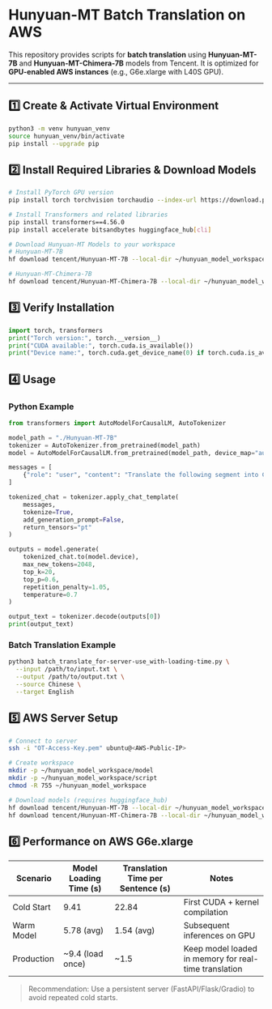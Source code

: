 # Hunyuan-MT Batch Translation on AWS

This repository provides scripts for **batch translation** using **Hunyuan-MT-7B** and **Hunyuan-MT-Chimera-7B** models from Tencent. It is optimized for **GPU-enabled AWS instances** (e.g., G6e.xlarge with L40S GPU).

---

## 1️⃣ Create & Activate Virtual Environment
```bash
python3 -m venv hunyuan_venv
source hunyuan_venv/bin/activate
pip install --upgrade pip
```

## 2️⃣ Install Required Libraries & Download Models
```bash
# Install PyTorch GPU version
pip install torch torchvision torchaudio --index-url https://download.pytorch.org/whl/cu121

# Install Transformers and related libraries
pip install transformers==4.56.0
pip install accelerate bitsandbytes huggingface_hub[cli]

# Download Hunyuan-MT Models to your workspace
# Hunyuan-MT-7B
hf download tencent/Hunyuan-MT-7B --local-dir ~/hunyuan_model_workspace/model/Hunyuan-MT-7B

# Hunyuan-MT-Chimera-7B
hf download tencent/Hunyuan-MT-Chimera-7B --local-dir ~/hunyuan_model_workspace/model/Hunyuan-MT-Chimera-7B
```

## 3️⃣ Verify Installation
```python
import torch, transformers
print("Torch version:", torch.__version__)
print("CUDA available:", torch.cuda.is_available())
print("Device name:", torch.cuda.get_device_name(0) if torch.cuda.is_available() else "CPU only")
```

## 4️⃣ Usage
### Python Example
```python
from transformers import AutoModelForCausalLM, AutoTokenizer

model_path = "./Hunyuan-MT-7B"
tokenizer = AutoTokenizer.from_pretrained(model_path)
model = AutoModelForCausalLM.from_pretrained(model_path, device_map="auto")

messages = [
    {"role": "user", "content": "Translate the following segment into Chinese, without additional explanation.\n\nIt’s on the house."}
]

tokenized_chat = tokenizer.apply_chat_template(
    messages,
    tokenize=True,
    add_generation_prompt=False,
    return_tensors="pt"
)

outputs = model.generate(
    tokenized_chat.to(model.device),
    max_new_tokens=2048,
    top_k=20,
    top_p=0.6,
    repetition_penalty=1.05,
    temperature=0.7
)

output_text = tokenizer.decode(outputs[0])
print(output_text)
```

### Batch Translation Example
```bash
python3 batch_translate_for-server-use_with-loading-time.py \
  --input /path/to/input.txt \
  --output /path/to/output.txt \
  --source Chinese \
  --target English
```

## 5️⃣ AWS Server Setup
```bash
# Connect to server
ssh -i "OT-Access-Key.pem" ubuntu@<AWS-Public-IP>

# Create workspace
mkdir -p ~/hunyuan_model_workspace/model
mkdir -p ~/hunyuan_model_workspace/script
chmod -R 755 ~/hunyuan_model_workspace

# Download models (requires huggingface_hub)
hf download tencent/Hunyuan-MT-7B --local-dir ~/hunyuan_model_workspace/model/Hunyuan-MT-7B
hf download tencent/Hunyuan-MT-Chimera-7B --local-dir ~/hunyuan_model_workspace/model/Hunyuan-MT-Chimera-7B
```

## 6️⃣ Performance on AWS G6e.xlarge
| Scenario | Model Loading Time (s) | Translation Time per Sentence (s) | Notes |
|----------|------------------------|----------------------------------|-------|
| Cold Start | 9.41 | 22.84 | First CUDA + kernel compilation |
| Warm Model | 5.78 (avg) | 1.54 (avg) | Subsequent inferences on GPU |
| Production | ~9.4 (load once) | ~1.5 | Keep model loaded in memory for real-time translation |

> Recommendation: Use a persistent server (FastAPI/Flask/Gradio) to avoid repeated cold starts.

